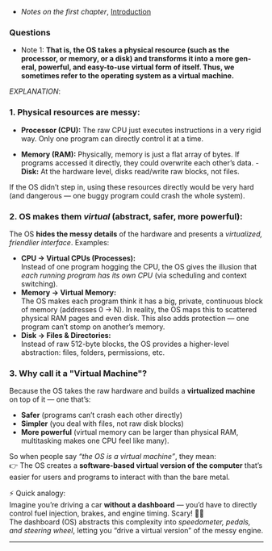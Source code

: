 * *Notes on the first chapter*, [Introduction](intro.pdf)


### Questions

* Note 1: **That is, the OS takes a physical resource (such as the processor, or memory, or a disk) and transforms it into a more gen- eral, powerful, and easy-to-use virtual form of itself. Thus, we sometimes refer to the operating system as a virtual machine.**

*EXPLANATION*:
###  1. Physical resources are messy:

* **Processor (CPU):** The raw CPU just executes instructions in a very rigid way. Only one program can directly control it at a time.
- **Memory (RAM):** Physically, memory is just a flat array of bytes. If programs accessed it directly, they could overwrite each other’s data.	- **Disk:** At the hardware level, disks read/write raw blocks, not files.
    
If the OS didn’t step in, using these resources directly would be very hard (and dangerous — one buggy program could crash the whole system).

### 2. OS makes them _virtual_ (abstract, safer, more powerful):

The OS **hides the messy details** of the hardware and presents a  _virtualized, friendlier interface_. Examples:
- **CPU → Virtual CPUs (Processes):**  
    Instead of one program hogging the CPU, the OS gives the illusion that _each running program has its own CPU_ (via scheduling and context switching).
- **Memory → Virtual Memory:**  
    The OS makes each program think it has a big, private, continuous block of memory (addresses 0 → N). In reality, the OS maps this to scattered physical RAM pages and even disk. This also adds protection — one program can’t stomp on another’s memory.
- **Disk → Files & Directories:**  
    Instead of raw 512-byte blocks, the OS provides a higher-level abstraction: files, folders, permissions, etc.
### 3. Why call it a "Virtual Machine"?

 Because the OS takes the raw hardware and builds a **virtualized machine** on top of it — one that’s:
- **Safer** (programs can’t crash each other directly)
- **Simpler** (you deal with files, not raw disk blocks)
- **More powerful** (virtual memory can be larger than physical RAM, multitasking makes one CPU feel like many).

So when people say _“the OS is a virtual machine”_, they mean:  
👉 The OS creates a **software-based virtual version of the computer** that’s easier for users and programs to interact with than the bare metal.

⚡ Quick analogy:  
Imagine you’re driving a car **without a dashboard** — you’d have to directly control fuel injection, brakes, and engine timing. Scary! 🚗💥  
The dashboard (OS) abstracts this complexity into _speedometer, pedals, and steering wheel_, letting you “drive a virtual version” of the messy engine.


---



